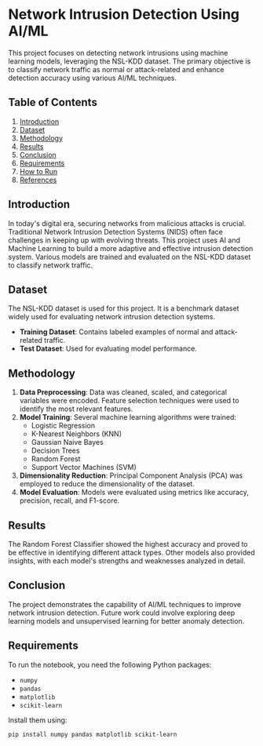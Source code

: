 # Network Intrusion Detection Using AI/ML

This project focuses on detecting network intrusions using machine learning models, leveraging the NSL-KDD dataset. The primary objective is to classify network traffic as normal or attack-related and enhance detection accuracy using various AI/ML techniques.

## Table of Contents
1. [Introduction](#introduction)
2. [Dataset](#dataset)
3. [Methodology](#methodology)
4. [Results](#results)
5. [Conclusion](#conclusion)
6. [Requirements](#requirements)
7. [How to Run](#how-to-run)
8. [References](#references)

## Introduction
In today's digital era, securing networks from malicious attacks is crucial. Traditional Network Intrusion Detection Systems (NIDS) often face challenges in keeping up with evolving threats. This project uses AI and Machine Learning to build a more adaptive and effective intrusion detection system. Various models are trained and evaluated on the NSL-KDD dataset to classify network traffic.

## Dataset
The NSL-KDD dataset is used for this project. It is a benchmark dataset widely used for evaluating network intrusion detection systems.

- **Training Dataset**: Contains labeled examples of normal and attack-related traffic.
- **Test Dataset**: Used for evaluating model performance.

## Methodology
1. **Data Preprocessing**: Data was cleaned, scaled, and categorical variables were encoded. Feature selection techniques were used to identify the most relevant features.
2. **Model Training**: Several machine learning algorithms were trained:
   - Logistic Regression
   - K-Nearest Neighbors (KNN)
   - Gaussian Naive Bayes
   - Decision Trees
   - Random Forest
   - Support Vector Machines (SVM)
3. **Dimensionality Reduction**: Principal Component Analysis (PCA) was employed to reduce the dimensionality of the dataset.
4. **Model Evaluation**: Models were evaluated using metrics like accuracy, precision, recall, and F1-score.

## Results
The Random Forest Classifier showed the highest accuracy and proved to be effective in identifying different attack types. Other models also provided insights, with each model's strengths and weaknesses analyzed in detail.

## Conclusion
The project demonstrates the capability of AI/ML techniques to improve network intrusion detection. Future work could involve exploring deep learning models and unsupervised learning for better anomaly detection.

## Requirements
To run the notebook, you need the following Python packages:

- `numpy`
- `pandas`
- `matplotlib`
- `scikit-learn`

Install them using:

```bash
pip install numpy pandas matplotlib scikit-learn
